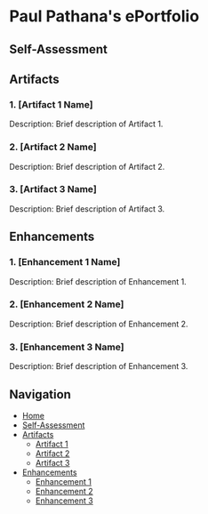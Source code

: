 
# Paul Pathana's ePortfolio



## Self-Assessment



## Artifacts

### 1. [Artifact 1 Name]
Description: Brief description of Artifact 1.

### 2. [Artifact 2 Name]
Description: Brief description of Artifact 2.

### 3. [Artifact 3 Name]
Description: Brief description of Artifact 3.

## Enhancements

### 1. [Enhancement 1 Name]
Description: Brief description of Enhancement 1.

### 2. [Enhancement 2 Name]
Description: Brief description of Enhancement 2.

### 3. [Enhancement 3 Name]
Description: Brief description of Enhancement 3.

## Navigation

- [Home](#)
- [Self-Assessment](#self-assessment)
- [Artifacts](#artifacts)
  - [Artifact 1](https://github.com/paulp89/ePortfolio/tree/main/Original%20Artifacts/HashTable)
  - [Artifact 2](#artifact-2-name)
  - [Artifact 3](#artifact-3-name)
- [Enhancements](#enhancements)
  - [Enhancement 1](#enhancement-1-name)
  - [Enhancement 2](#enhancement-2-name)
  - [Enhancement 3](#enhancement-3-name)
